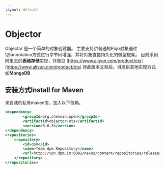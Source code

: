 ```yaml
---
layout: default
---
```


# [](#objector-1)Objector

Objector 是一个简单的对象创建器。
主要支持讲普通的Pojo对象通过\\@annotation方式进行字节码增强，并将对象直接持久化的微型框架。
目前采用阿里云的**表格存储**实现，详情见
[https://www.aliyun.com/product/ots](https://www.aliyun.com/product/ots)
待此版本文档后，讲提供其他实现方式如**MongoDB**

## [](#maven-install)安装方式Install for Maven

来自我的私有maven库，加入以下依赖。

```xml
<dependency>
		<groupId>org.chenmin.open</groupId>
		<artifactId>objector-ots</artifactId>
		<version>0.0.3</version>
</dependency>
<repositories>
	<repository>
		<id>dpm</id>
		<name>Team dpm Repository</name>
		<url>http://vpn.dpm.im:8081/nexus/content/repositories/releases/</url>
	</repository>
</repositories>
```
